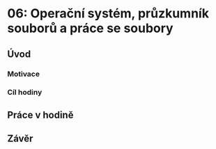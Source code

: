 # 06: Operační systém, průzkumník souborů a práce se soubory

## Úvod

### Motivace

### Cíl hodiny

## Práce v hodině

## Závěr
